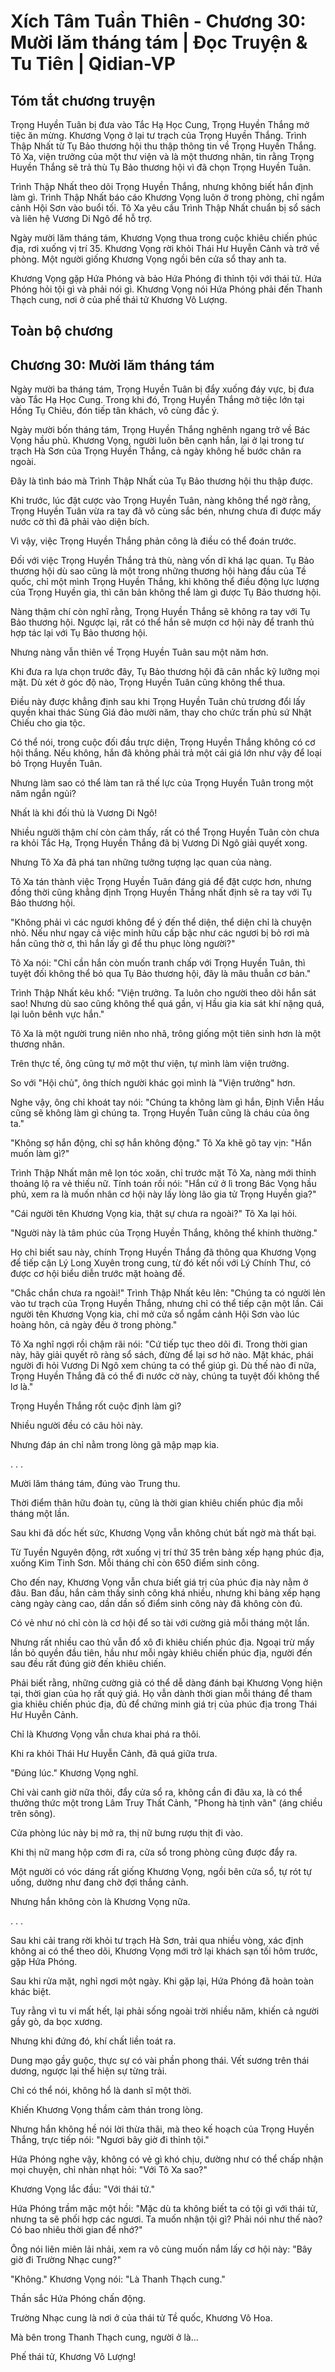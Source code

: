 # Xích Tâm Tuần Thiên - Chương 30: Mười lăm tháng tám | Đọc Truyện & Tu Tiên | Qidian-VP



## Tóm tắt chương truyện

Trọng Huyền Tuân bị đưa vào Tắc Hạ Học Cung, Trọng Huyền Thắng mở tiệc ăn mừng. Khương Vọng ở lại tư trạch của Trọng Huyền Thắng. Trình Thập Nhất từ Tụ Bảo thương hội thu thập thông tin về Trọng Huyền Thắng. Tô Xa, viện trưởng của một thư viện và là một thương nhân, tin rằng Trọng Huyền Thắng sẽ trả thù Tụ Bảo thương hội vì đã chọn Trọng Huyền Tuân.

Trình Thập Nhất theo dõi Trọng Huyền Thắng, nhưng không biết hắn định làm gì. Trình Thập Nhất báo cáo Khương Vọng luôn ở trong phòng, chỉ ngắm cảnh Hội Sơn vào buổi tối. Tô Xa yêu cầu Trình Thập Nhất chuẩn bị sổ sách và liên hệ Vương Di Ngô để hỗ trợ.

Ngày mười lăm tháng tám, Khương Vọng thua trong cuộc khiêu chiến phúc địa, rơi xuống vị trí 35. Khương Vọng rời khỏi Thái Hư Huyễn Cảnh và trở về phòng. Một người giống Khương Vọng ngồi bên cửa sổ thay anh ta.

Khương Vọng gặp Hứa Phóng và bảo Hứa Phóng đi thỉnh tội với thái tử. Hứa Phóng hỏi tội gì và phải nói gì. Khương Vọng nói Hứa Phóng phải đến Thanh Thạch cung, nơi ở của phế thái tử Khương Vô Lượng.


## Toàn bộ chương

## Chương 30: Mười lăm tháng tám

Ngày mười ba tháng tám, Trọng Huyền Tuân bị đẩy xuống đáy vực, bị đưa vào Tắc Hạ Học Cung. Trong khi đó, Trọng Huyền Thắng mở tiệc lớn tại Hồng Tụ Chiêu, đón tiếp tân khách, vô cùng đắc ý.

Ngày mười bốn tháng tám, Trọng Huyền Thắng nghênh ngang trở về Bác Vọng hầu phủ. Khương Vọng, người luôn bên cạnh hắn, lại ở lại trong tư trạch Hà Sơn của Trọng Huyền Thắng, cả ngày không hề bước chân ra ngoài.

Đây là tình báo mà Trình Thập Nhất của Tụ Bảo thương hội thu thập được.

Khi trước, lúc đặt cược vào Trọng Huyền Tuân, nàng không thể ngờ rằng, Trọng Huyền Tuân vừa ra tay đã vô cùng sắc bén, nhưng chưa đi được mấy nước cờ thì đã phải vào diện bích.

Vì vậy, việc Trọng Huyền Thắng phản công là điều có thể đoán trước.

Đối với việc Trọng Huyền Thắng trả thù, nàng vốn dĩ khá lạc quan. Tụ Bảo thương hội dù sao cũng là một trong những thương hội hàng đầu của Tề quốc, chỉ một mình Trọng Huyền Thắng, khi không thể điều động lực lượng của Trọng Huyền gia, thì căn bản không thể làm gì được Tụ Bảo thương hội.

Nàng thậm chí còn nghĩ rằng, Trọng Huyền Thắng sẽ không ra tay với Tụ Bảo thương hội. Ngược lại, rất có thể hắn sẽ mượn cơ hội này để tranh thủ hợp tác lại với Tụ Bảo thương hội.

Nhưng nàng vẫn thiên về Trọng Huyền Tuân sau một năm hơn.

Khi đưa ra lựa chọn trước đây, Tụ Bảo thương hội đã cân nhắc kỹ lưỡng mọi mặt. Dù xét ở góc độ nào, Trọng Huyền Tuân cũng không thể thua.

Điều này được khẳng định sau khi Trọng Huyền Tuân chủ trương đổi lấy quyền khai thác Sùng Giá đảo mười năm, thay cho chức trấn phủ sứ Nhật Chiếu cho gia tộc.

Có thể nói, trong cuộc đối đầu trực diện, Trọng Huyền Thắng không có cơ hội thắng. Nếu không, hắn đã không phải trả một cái giá lớn như vậy để loại bỏ Trọng Huyền Tuân.

Nhưng làm sao có thể làm tan rã thế lực của Trọng Huyền Tuân trong một năm ngắn ngủi?

Nhất là khi đối thủ là Vương Di Ngô!

Nhiều người thậm chí còn cảm thấy, rất có thể Trọng Huyền Tuân còn chưa ra khỏi Tắc Hạ, Trọng Huyền Thắng đã bị Vương Di Ngô giải quyết xong.

Nhưng Tô Xa đã phá tan những tưởng tượng lạc quan của nàng.

Tô Xa tán thành việc Trọng Huyền Tuân đáng giá để đặt cược hơn, nhưng đồng thời cũng khẳng định Trọng Huyền Thắng nhất định sẽ ra tay với Tụ Bảo thương hội.

"Không phải vì các ngươi không để ý đến thể diện, thể diện chỉ là chuyện nhỏ. Nếu như ngay cả việc minh hữu cấp bậc như các ngươi bị bỏ rơi mà hắn cũng thờ ơ, thì hắn lấy gì để thu phục lòng người?"

Tô Xa nói: "Chỉ cần hắn còn muốn tranh chấp với Trọng Huyền Tuân, thì tuyệt đối không thể bỏ qua Tụ Bảo thương hội, đây là mâu thuẫn cơ bản."

Trình Thập Nhất kêu khổ: "Viện trưởng. Ta luôn cho người theo dõi hắn sát sao! Nhưng dù sao cũng không thể quá gần, vị Hầu gia kia sát khí nặng quá, lại luôn bênh vực hắn."

Tô Xa là một người trung niên nho nhã, trông giống một tiên sinh hơn là một thương nhân.

Trên thực tế, ông cũng tự mở một thư viện, tự mình làm viện trưởng.

So với "Hội chủ", ông thích người khác gọi mình là "Viện trưởng" hơn.

Nghe vậy, ông chỉ khoát tay nói: "Chúng ta không làm gì hắn, Định Viễn Hầu cũng sẽ không làm gì chúng ta. Trọng Huyền Tuân cũng là cháu của ông ta."

"Không sợ hắn động, chỉ sợ hắn không động." Tô Xa khẽ gõ tay vịn: "Hắn muốn làm gì?"

Trình Thập Nhất mân mê lọn tóc xoăn, chỉ trước mặt Tô Xa, nàng mới thỉnh thoảng lộ ra vẻ thiếu nữ. Tính toán rồi nói: "Hắn cứ ở lì trong Bác Vọng hầu phủ, xem ra là muốn nhân cơ hội này lấy lòng lão gia tử Trọng Huyền gia?"

"Cái người tên Khương Vọng kia, thật sự chưa ra ngoài?" Tô Xa lại hỏi.

"Người này là tâm phúc của Trọng Huyền Thắng, không thể khinh thường."

Họ chỉ biết sau này, chính Trọng Huyền Thắng đã thông qua Khương Vọng để tiếp cận Lý Long Xuyên trong cung, từ đó kết nối với Lý Chính Thư, có được cơ hội biểu diễn trước mặt hoàng đế.

"Chắc chắn chưa ra ngoài!" Trình Thập Nhất kêu lên: "Chúng ta có người lẻn vào tư trạch của Trọng Huyền Thắng, nhưng chỉ có thể tiếp cận một lần. Cái người tên Khương Vọng kia, chỉ mở cửa sổ ngắm cảnh Hội Sơn vào lúc hoàng hôn, cả ngày đều ở trong phòng."

Tô Xa nghĩ ngợi rồi chậm rãi nói: "Cứ tiếp tục theo dõi đi. Trong thời gian này, hãy giải quyết rõ ràng sổ sách, đừng để lại sơ hở nào. Mặt khác, phái người đi hỏi Vương Di Ngô xem chúng ta có thể giúp gì. Dù thế nào đi nữa, Trọng Huyền Thắng đã có thể đi nước cờ này, chúng ta tuyệt đối không thể lơ là."

Trọng Huyền Thắng rốt cuộc định làm gì?

Nhiều người đều có câu hỏi này.

Nhưng đáp án chỉ nằm trong lòng gã mập mạp kia.

. . .

Mười lăm tháng tám, đúng vào Trung thu.

Thời điểm thân hữu đoàn tụ, cũng là thời gian khiêu chiến phúc địa mỗi tháng một lần.

Sau khi đã dốc hết sức, Khương Vọng vẫn không chút bất ngờ mà thất bại.

Từ Tuyền Nguyên động, rớt xuống vị trí thứ 35 trên bảng xếp hạng phúc địa, xuống Kim Tinh Sơn. Mỗi tháng chỉ còn 650 điểm sinh công.

Cho đến nay, Khương Vọng vẫn chưa biết giá trị của phúc địa này nằm ở đâu. Ban đầu, hắn cảm thấy sinh công khá nhiều, nhưng khi bảng xếp hạng càng ngày càng cao, dần dần số điểm sinh công này đã không còn đủ.

Có vẻ như nó chỉ còn là cơ hội để so tài với cường giả mỗi tháng một lần.

Nhưng rất nhiều cao thủ vẫn đổ xô đi khiêu chiến phúc địa. Ngoại trừ mấy lần bỏ quyền đầu tiên, hầu như mỗi ngày khiêu chiến phúc địa, người đến sau đều rất đúng giờ đến khiêu chiến.

Phải biết rằng, những cường giả có thể dễ dàng đánh bại Khương Vọng hiện tại, thời gian của họ rất quý giá. Họ vẫn dành thời gian mỗi tháng để tham gia khiêu chiến phúc địa, đủ để chứng minh giá trị của phúc địa trong Thái Hư Huyễn Cảnh.

Chỉ là Khương Vọng vẫn chưa khai phá ra thôi.

Khi ra khỏi Thái Hư Huyễn Cảnh, đã quá giữa trưa.

"Đúng lúc." Khương Vọng nghĩ.

Chỉ vài canh giờ nữa thôi, đẩy cửa sổ ra, không cần đi đâu xa, là có thể thưởng thức một trong Lâm Truy Thất Cảnh, "Phong hà tịnh vãn" (áng chiều trên sông).

Cửa phòng lúc này bị mở ra, thị nữ bưng rượu thịt đi vào.

Khi thị nữ mang hộp cơm đi ra, cửa sổ trong phòng cũng được đẩy ra.

Một người có vóc dáng rất giống Khương Vọng, ngồi bên cửa sổ, tự rót tự uống, dường như đang chờ đợi thắng cảnh.

Nhưng hắn không còn là Khương Vọng nữa.

. . .

Sau khi cải trang rời khỏi tư trạch Hà Sơn, trải qua nhiều vòng, xác định không ai có thể theo dõi, Khương Vọng mới trở lại khách sạn tối hôm trước, gặp Hứa Phóng.

Sau khi rửa mặt, nghỉ ngơi một ngày. Khi gặp lại, Hứa Phóng đã hoàn toàn khác biệt.

Tuy rằng vì tu vi mất hết, lại phải sống ngoài trời nhiều năm, khiến cả người gầy gò, da bọc xương.

Nhưng khi đứng đó, khí chất liền toát ra.

Dung mạo gầy guộc, thực sự có vài phần phong thái. Vết sương trên thái dương, ngược lại thể hiện sự từng trải.

Chỉ có thể nói, không hổ là danh sĩ một thời.

Khiến Khương Vọng thầm cảm thán trong lòng.

Nhưng hắn không hề nói lời thừa thãi, mà theo kế hoạch của Trọng Huyền Thắng, trực tiếp nói: "Ngươi bây giờ đi thỉnh tội."

Hứa Phóng nghe vậy, không có vẻ gì khó chịu, dường như có thể chấp nhận mọi chuyện, chỉ nhàn nhạt hỏi: "Với Tô Xa sao?"

Khương Vọng lắc đầu: "Với thái tử."

Hứa Phóng trầm mặc một hồi: "Mặc dù ta không biết ta có tội gì với thái tử, nhưng ta sẽ phối hợp các ngươi. Ta muốn nhận tội gì? Phải nói như thế nào? Có bao nhiêu thời gian để nhớ?"

Ông nói liên miên lải nhải, xem ra vô cùng muốn nắm lấy cơ hội này: "Bây giờ đi Trường Nhạc cung?"

"Không." Khương Vọng nói: "Là Thanh Thạch cung."

Thần sắc Hứa Phóng chấn động.

Trường Nhạc cung là nơi ở của thái tử Tề quốc, Khương Vô Hoa.

Mà bên trong Thanh Thạch cung, người ở là...

Phế thái tử, Khương Vô Lượng!